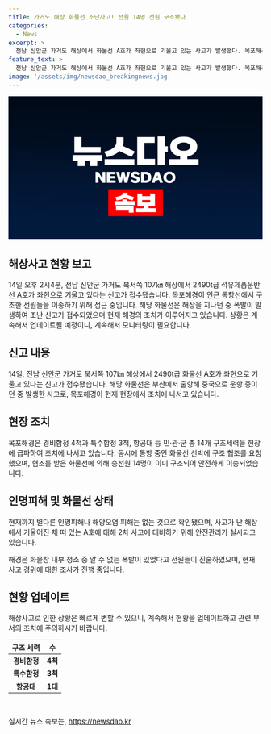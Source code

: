 ```yaml
---
title: 가거도 해상 화물선 조난사고! 선원 14명 전원 구조됐다
categories:
  - News
excerpt: >
  전남 신안군 가거도 해상에서 화물선 A호가 좌현으로 기울고 있는 사고가 발생했다. 목포해경이 선원들을 구조하기 위해 긴급 대응 중이며, 현장에는 총 14개 구조세력이 파견됐다. 사고로부터 인명피해나 해양오염 피해는 없는 것으로 확인됐지만, A호는 여전히 해상에 기울어진 상태로 있다. 해경은 폭발의 원인을 조사 중이며, 2차 사고에 대비해 안전관리를 실시하고 있다. (150자)
feature_text: >
  전남 신안군 가거도 해상에서 화물선 A호가 좌현으로 기울고 있는 사고가 발생했다. 목포해경이 선원들을 구조하기 위해 긴급 대응 중이며, 현장에는 총 14개 구조세력이 파견됐다. 사고로부터 인명피해나 해양오염 피해는 없는 것으로 확인됐지만, A호는 여전히 해상에 기울어진 상태로 있다. 해경은 폭발의 원인을 조사 중이며, 2차 사고에 대비해 안전관리를 실시하고 있다. (150자)
image: '/assets/img/newsdao_breakingnews.jpg'
---
```


<p><img src="/assets/img/newsdao_breakingnews.jpg" alt="bookingtag 속보" /></p>

<h2 data-ke-size="size26">해상사고 현황 보고</h2>

<p data-ke-size="size16">14일 오후 2시4분, 전남 신안군 가거도 북서쪽 107㎞ 해상에서 2490t급 석유제품운반선 A호가 좌현으로 기울고 있다는 신고가 접수됐습니다. 목포해경이 인근 통항선에서 구조한 선원들을 이송하기 위해 접근 중입니다. 해당 화물선은 해상을 지나던 중 폭발이 발생하여 조난 신고가 접수되었으며 현재 해경의 조치가 이루어지고 있습니다. 상황은 계속해서 업데이트될 예정이니, 계속해서 모니터링이 필요합니다.</p>

<h2 data-ke-size="size26">신고 내용</h2>

<p data-ke-size="size16">14일, 전남 신안군 가거도 북서쪽 107㎞ 해상에서 2490t급 화물선 A호가 좌현으로 기울고 있다는 신고가 접수됐습니다. 해당 화물선은 부산에서 출항해 중국으로 운항 중이던 중 발생한 사고로, 목포해경이 현재 현장에서 조치에 나서고 있습니다.</p>

<h2 data-ke-size="size26">현장 조치</h2>

<p data-ke-size="size16">목포해경은 경비함정 4척과 특수함정 3척, 항공대 등 민·관·군 총 14개 구조세력을 현장에 급파하여 조치에 나서고 있습니다. 동시에 통항 중인 화물선 선박에 구조 협조를 요청했으며, 협조를 받은 화물선에 의해 승선원 14명이 이미 구조되어 안전하게 이송되었습니다.</p>

<h2 data-ke-size="size26">인명피해 및 화물선 상태</h2>

<p data-ke-size="size16">현재까지 별다른 인명피해나 해양오염 피해는 없는 것으로 확인됐으며, 사고가 난 해상에서 기울어진 채 떠 있는 A호에 대해 2차 사고에 대비하기 위해 안전관리가 실시되고 있습니다.</p>

<p data-ke-size="size16">해경은 화물창 내부 청소 중 알 수 없는 폭발이 있었다고 선원들이 진술하였으며, 현재 사고 경위에 대한 조사가 진행 중입니다.</p>

<h2 data-ke-size="size26">현황 업데이트</h2>

<p data-ke-size="size16">해상사고로 인한 상황은 빠르게 변할 수 있으니, 계속해서 현황을 업데이트하고 관련 부서의 조치에 주의하시기 바랍니다.</p>

<table>
  <thead>
    <tr>
      <th style="text-align: center; height: 17px;"><b>구조 세력</b></th>
      <th style="text-align: center; height: 17px;"><b>수</b></th>
    </tr>
  </thead>
  <tbody>
    <tr>
      <td style="text-align: center; height: 17px;"><b>경비함정</b></td>
      <td style="text-align: center; height: 17px;"><b>4척</b></td>
    </tr>
    <tr>
      <td style="text-align: center; height: 17px;"><b>특수함정</b></td>
      <td style="text-align: center; height: 17px;"><b>3척</b></td>
    </tr>
    <tr>
      <td style="text-align: center; height: 17px;"><b>항공대</b></td>
      <td style="text-align: center; height: 17px;"><b>1대</b></td>
    </tr>
  </tbody>
</table>

<p data-ke-size="size16">&nbsp;</p>
실시간 뉴스 속보는, <a href="https://newsdao.kr" rel="dofollow">https://newsdao.kr</a>


